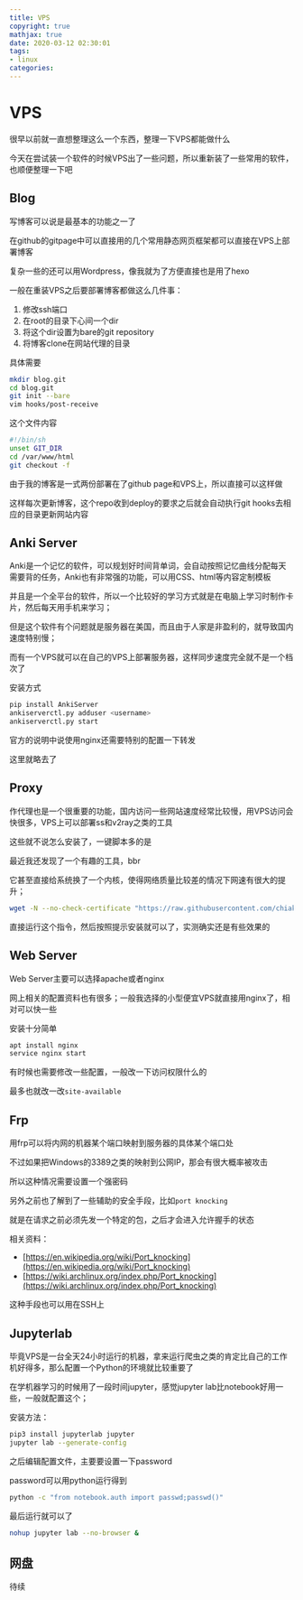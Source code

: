 ```yaml
---
title: VPS
copyright: true
mathjax: true
date: 2020-03-12 02:30:01
tags:
- linux
categories:
---
```


# VPS

很早以前就一直想整理这么一个东西，整理一下VPS都能做什么

今天在尝试装一个软件的时候VPS出了一些问题，所以重新装了一些常用的软件，也顺便整理一下吧



## Blog

写博客可以说是最基本的功能之一了

在github的gitpage中可以直接用的几个常用静态网页框架都可以直接在VPS上部署博客

复杂一些的还可以用Wordpress，像我就为了方便直接也是用了hexo

一般在重装VPS之后要部署博客都做这么几件事：

1. 修改ssh端口
2. 在root的目录下心间一个dir
3. 将这个dir设置为bare的git repository
4. 将博客clone在网站代理的目录

具体需要

```bash
mkdir blog.git
cd blog.git
git init --bare
vim hooks/post-receive
```

这个文件内容

```bash
#!/bin/sh
unset GIT_DIR
cd /var/www/html
git checkout -f
```

由于我的博客是一式两份部署在了github page和VPS上，所以直接可以这样做

这样每次更新博客，这个repo收到deploy的要求之后就会自动执行git hooks去相应的目录更新网站内容



## Anki Server

Anki是一个记忆的软件，可以规划好时间背单词，会自动按照记忆曲线分配每天需要背的任务，Anki也有非常强的功能，可以用CSS、html等内容定制模板

并且是一个全平台的软件，所以一个比较好的学习方式就是在电脑上学习时制作卡片，然后每天用手机来学习；

但是这个软件有个问题就是服务器在美国，而且由于人家是非盈利的，就导致国内速度特别慢；

而有一个VPS就可以在自己的VPS上部署服务器，这样同步速度完全就不是一个档次了

安装方式

```bash
pip install AnkiServer
ankiserverctl.py adduser <username>
ankiserverctl.py start
```

官方的说明中说使用nginx还需要特别的配置一下转发

这里就略去了

## Proxy

作代理也是一个很重要的功能，国内访问一些网站速度经常比较慢，用VPS访问会快很多，VPS上可以部署ss和v2ray之类的工具

这些就不说怎么安装了，一键脚本多的是

最近我还发现了一个有趣的工具，bbr

它甚至直接给系统换了一个内核，使得网络质量比较差的情况下网速有很大的提升；

```bash
wget -N --no-check-certificate "https://raw.githubusercontent.com/chiakge/Linux-NetSpeed/master/tcp.sh" && chmod +x tcp.sh && ./tcp.sh
```

直接运行这个指令，然后按照提示安装就可以了，实测确实还是有些效果的



## Web Server

Web Server主要可以选择apache或者nginx

网上相关的配置资料也有很多；一般我选择的小型便宜VPS就直接用nginx了，相对可以快一些

安装十分简单

```bash
apt install nginx
service nginx start
```

有时候也需要修改一些配置，一般改一下访问权限什么的

最多也就改一改`site-available`



## Frp

用frp可以将内网的机器某个端口映射到服务器的具体某个端口处

不过如果把Windows的3389之类的映射到公网IP，那会有很大概率被攻击

所以这种情况需要设置一个强密码

另外之前也了解到了一些辅助的安全手段，比如`port knocking`

就是在请求之前必须先发一个特定的包，之后才会进入允许握手的状态

相关资料：

- [https://en.wikipedia.org/wiki/Port_knocking](https://en.wikipedia.org/wiki/Port_knocking)
- [https://wiki.archlinux.org/index.php/Port_knocking](https://wiki.archlinux.org/index.php/Port_knocking)

这种手段也可以用在SSH上



## Jupyterlab

毕竟VPS是一台全天24小时运行的机器，拿来运行爬虫之类的肯定比自己的工作机好得多，那么配置一个Python的环境就比较重要了

在学机器学习的时候用了一段时间jupyter，感觉jupyter lab比notebook好用一些，一般就配置这个；

安装方法：

```bash
pip3 install jupyterlab jupyter
jupyter lab --generate-config
```

之后编辑配置文件，主要要设置一下password

password可以用python运行得到

```bash
python -c "from notebook.auth import passwd;passwd()"
```

最后运行就可以了

```bash
nohup jupyter lab --no-browser &
```



## 网盘

待续